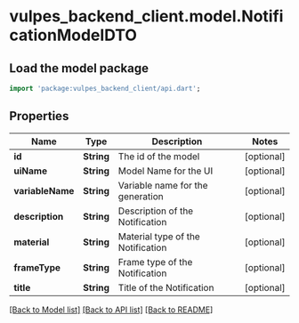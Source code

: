 # vulpes_backend_client.model.NotificationModelDTO

## Load the model package
```dart
import 'package:vulpes_backend_client/api.dart';
```

## Properties
Name | Type | Description | Notes
------------ | ------------- | ------------- | -------------
**id** | **String** | The id of the model | [optional] 
**uiName** | **String** | Model Name for the UI | [optional] 
**variableName** | **String** | Variable name for the generation | [optional] 
**description** | **String** | Description of the Notification | [optional] 
**material** | **String** | Material type of the Notification | [optional] 
**frameType** | **String** | Frame type of the Notification | [optional] 
**title** | **String** | Title of the Notification | [optional] 

[[Back to Model list]](../README.md#documentation-for-models) [[Back to API list]](../README.md#documentation-for-api-endpoints) [[Back to README]](../README.md)



